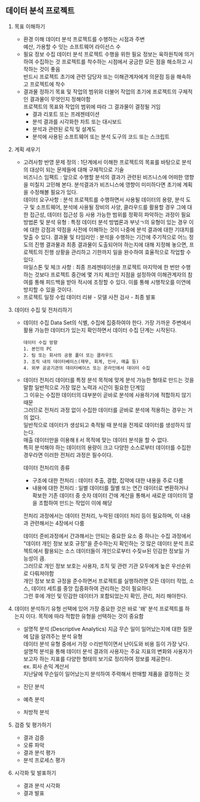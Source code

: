 ## 데이터 분석 프로젝트

1. 목표 이해하기
    - 환경 이해
        데이터 분석 프로젝트를 수행하는 시점과 주변  
        예산, 가용할 수 잇는 소프트웨어 라이선스 수  
    - 필요 정보 수집
        데이터 분석 프로젝트 수행을 위한 필요 정보는 육하원칙에 의거하여 수집하는 것
        프로젝트를 착수하는 시점에서 궁금한 모든 점을 해소하고 시작하는 것이 좋음  
        반드시 프로젝트 초기에 관련 담당자 또는 이해관계자에게 의문점 등을 해속하고 프로젝트에 착수  
    - 결과물 정하기
        목표 및 작업의 범위와 더불어 작업의 초기에 프로젝트의 구체적인 결과물이 무엇인지 정해야함  
        프로젝트의 목표와 작업의 범위에 따라 그 결과물이 결정될 거임  
        - 결과 리포트 또는 프레젠테이션
        - 분석 결과를 시각화한 차트 또는 대시보드
        - 분석과 관련된 로직 및 설계도
        - 분석에 사용된 소프트웨어 또는 분석 도구의 코드 또는 스크립트
2. 계획 세우기
    - 고려사항 반영
        문제 정의 : 1단계에서 이해한 프로젝트의 목표를 바탕으로 분석의 대상이 되는 문제들에 대해 구체적으로 기술  
        비즈니스 임팩트 : 앞으로 수행할 분석의 결과가 관련된 비즈니스에 어떠한 영향을 미칠지 고민해 본다. 분석결과가 비즈니스에 영향이 미미하다면 초기에 계획을 수정해볼 필요가 있다.  
        데이터 요구사항 : 분석 프로젝트를 수행하면서 사용될 데이터의 용량, 분석 도구 및 소프트웨어, 분석에 사용될 장비의 사양, 클라우드를 활용할 경우 그에 대한 접근성, 데이터 접근성 등 사용 가능한 범위를 정확히 파악하는 과정이 필요  
        방법론 및 분석 유형 : 특정 데이터 분석 방법론과 부넛ㄱ의 유형이 있는 경우 이에 대한 강점과 약점을 사전에 이해하는 것이 나중에 분석 결과에 대한 기대치를 맞출 수 있다.
        결과물 및 타임라인 : 분석을 수행하는 기간에 주기적으로 어느 정도의 진행 결과물과 최종 결과물이 도출되어야 하는지에 대해 지정해 놓으면, 프로젝트의 진행 상황을 관리하고 기한까지 일을 완수하여 효율적으로 작업할 수 있다.  
        마일스톤 및 체크 사항 : 최종 프레젠테이션을 프로젝트 마지막에 한 번만 수행하는 것보다 프로젝트 중간에 몇 가지 체크인 지점을 설정하여 이해관계자의 참여를 통해 피드백을 받아 적시에 조정할 수 있다. 이를 통해 시행착오를 미연에 방지할 수 있을 것이다.  
    - 프로젝트 일정 수립
        데이터 리뷰 - 모델 사전 검사 - 최종 발표
3. 데이터 수집 및 전처리하기
    - 데이터 수집
        Data Set의 식별, 수집에 집중하여야 한다. 가장 가까운 주변에서 활용 가능한 데이터가 있는지 확인하면서 데이터 수집 단계는 시작된다.  
        ```
        데이터 수집 방향
        1. 본인의 PC
        2. 팀 또는 회사의 공용 폴더 또는 클라우드
        3. 조직 내의 데이터베이스(재무, 회계, 인사, 매출 등)
        4. 외부 공공기관의 데이터베이스 또는 온라인에서 데이터 수집
        ```
    - 데이터 전처리
        데이터를 특정 분석 목적에 맞게 분석 가능한 형태로 만드는 것을 말함
        일반적으로 가장 많은 노력과 시간이 필요한 단계임  
        그 이유는 수집한 데이터의 대부분이 곧바로 분석에 사용하기에 적합하지 않기 때문  
        그러므로 전처리 과정 없이 수집한 데이터를 곧바로 분석에 적용하는 경우는 거의 없다.  
        일반적으로 데이터가 생성되고 축적될 때 분석을 전제로 데이터를 생성하지 않는다.  
        매출 데이터만을 이용해ㅐ서 목적에 맞는 데이터 분석을 할 수 없다.  
        특히 분석해야 하는 데이터의 용량이 크고 다양한 소스로부터 데이터를 수집한 경우라면 이러한 전처리 과정은 필수이다.   

        데이터 전처리의 종류
        - 구조에 대한 전처리 : 데이터 추출, 결합, 집약에 대한 내용을 주로 다룸
        - 내용에 대한 전처리 : 일별 데이터를 월별 또는 연간 데이터로 변환하거나 확보한 기존 데이터 중 숫자 데이터 간에 계산을 통해서 새로운 데이터의 열을 조합하여 만드는 작업이 이에 해당

        전처리 과정에서는 데이터 전처리, 누락된 데이터 처리 등이 필요하며, 이 내용과 관련해서는 4장에서 다룸

        데이터 준비과정에서 간과해서는 안되는 중요한 요소 중 하나는 수집 과정에서 "데이터 개인 정보 보호 규정"을 준수하는지 확인하는 것
        많은 데이터 분석 프로젝트에서 활용되는 소스 데이터들이 개인으로부터 수짖ㅂ된 민감한 정보일 가능성이 큼.  
        그러므로 개인 정보 보호는 사용자, 조직 및 관련 기관 모두에게 높은 우선순위로 다뤄져야함  
        개인 정보 보호 규정을 준수하면서 프로젝트를 실행하려면 모든 데이터 작업, 소스, 데이터 세트를 중앙 집중화하여 관리하는 것이 필요하다.  
        그런 후에 개인 및 민감한 데이터가 포함되었는지 확인, 관리, 처리 해야한다.  


4. 데이터 분석하기
    유형 선택에 있어 가장 중요한 것은 바로 '왜' 분석 프로젝트를 하는지 이다.
    목적에 따라 적합한 유형을 선택하는 것이 중요함  

    - 설명적 분석 (Descriptive Analytics)
        지금 무슨 일이 일어났는지에 대한 질문에 답을 알려주는 분석 유형  
        데이터 분석 유형 중에서 가장 ㅇ리반적이면서 난이도와 비용 등이 가장 낮다.  
        설명적 분석을 통해 데이터 분석 결과의 사용자는 주요 지표의 변화와 사용자가 보고자 하는 지표를 다양한 형태의 보기로 정리하여 정보를 제공한다.  
        ex. 회사 손익 계산서  
        지난달에 무슨일이 일어났는지 분석하여 주력해서 판매할 제품을 결정하는 것  
        
    - 진단 분석
    - 예측 분석
    - 처방적 분석
5. 검증 및 평가하기
    - 결과 검증
    - 오류 파악
    - 결과 분석 평가
    - 분석 프로세스 평가
6. 시각화 및 발표하기
    - 결과 분석 시각화
    - 결과 발표